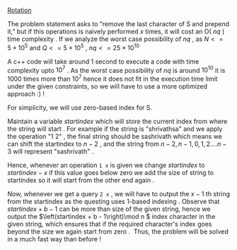 [Rotation](https://atcoder.jp/contests/abc258/tasks/abc258_c?lang=en)

The problem statement asks to “remove the last character of S and prepend it,” but 
if this operations is naively performed $x$ times, it will cost an O( $nq$ ) time complexity .
If we analyze the worst case possibility of $nq$ , as $N <= 5 \times 10^5$ and $Q <= 5 \times 10^5$ , $nq <= 25 \times 10^{10}$

A c++ code will take around 1 second to execute a code with time complexity upto $10^7$ .
As the worst case possibility of $nq$ is around $10^10$ it is 1000 times more than $10^7$ hence it does not fit in the execution time limit under the given constraints, so we will have to use a more optimized approach :) !

For simplicity, we will use zero-based index for S.

Maintain a variable $startindex$ which will store the current index from where the string
will start . For example if the string is "shrivathsa" and we apply the operation "1 2" , the final
string should be sashrivath which means we can shift the startindex to $n-2$ , and the string from $n-2, n-1, 0, 1, 2 .... n-3$ will represent "sashrivath" .

Hence, whenever an operation `1 x` is given we change $startindex$ to $startindex - x$
if this value goes below zero we add the size of string to startindex so it will start from
the other end again .

Now, whenever we get a query `2 x` , we will have to output the $x-1$ th string from the 
startindex as the questing uses 1-based indexing .
Observe that $startindex + b - 1$ can be more than size of the given string, hence we
output the  $\left(startindex + b - 1\right)\mod n $ index character in the given string, which ensures 
that if the required character's index goes beyond the size we again start from zero .
​
Thus, the problem will be solved in a much fast way than before !